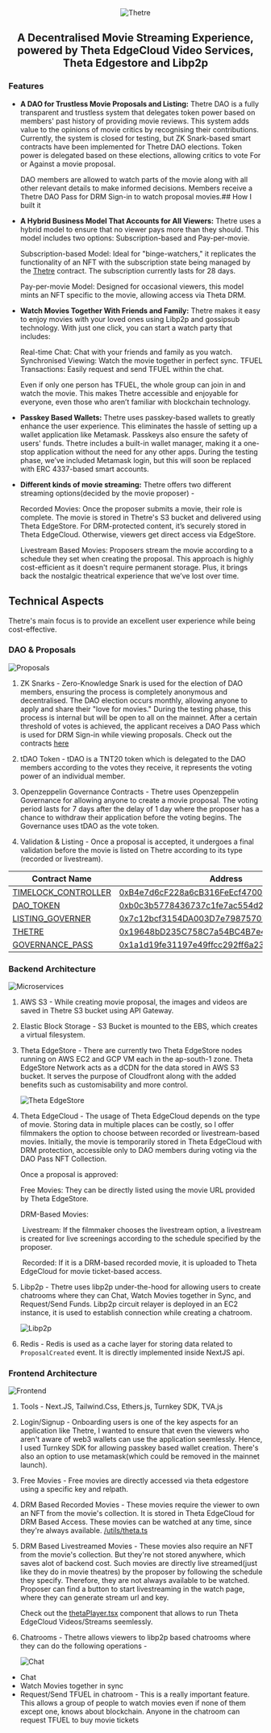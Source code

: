 <div align="center">
    <img src="https://data.thetaedgestore.com/api/v2/data/0x5fe701fdc26e01f8698cd546ee16a7920df1a537322cb631eb08d76e5aa0162d" alt="Thetre">
    <h2>A Decentralised Movie Streaming Experience, powered by Theta EdgeCloud Video Services, Theta Edgestore and Libp2p</h2>
</div>

### Features
- **A DAO for Trustless Movie Proposals and Listing:** Thetre DAO is a fully transparent and trustless system that delegates token power based on members' past history of providing movie reviews. This system adds value to the opinions of movie critics by recognising their contributions. Currently, the system is closed for testing, but ZK Snark-based smart contracts have been implemented for Thetre DAO elections. Token power is delegated based on these elections, allowing critics to vote For or Against a movie proposal.

     DAO members are allowed to watch parts of the movie along with all other relevant details to make informed decisions. Members receive a Thetre DAO Pass for DRM Sign-in to watch proposal movies.## How I built it

- **A Hybrid Business Model That Accounts for All Viewers:** Thetre uses a hybrid model to ensure that no viewer pays more than they should. This model includes two options: Subscription-based and Pay-per-movie.

     Subscription-based Model: Ideal for "binge-watchers," it replicates the functionality of an NFT with the subscription state being managed by the [Thetre](https://github.com/ThetreLive/thetre-contracts/blob/master/contracts/Thetre.sol) contract. The subscription currently lasts for 28 days.

     Pay-per-movie Model: Designed for occasional viewers, this model mints an NFT specific to the movie, allowing access via Theta DRM.

- **Watch Movies Together With Friends and Family:** Thetre makes it easy to enjoy movies with your loved ones using Libp2p and gossipsub technology. With just one click, you can start a watch party that includes:

     Real-time Chat: Chat with your friends and family as you watch.
     Synchronised Viewing: Watch the movie together in perfect sync.
     TFUEL Transactions: Easily request and send TFUEL within the chat.

     Even if only one person has TFUEL, the whole group can join in and watch the movie. This makes Thetre accessible and enjoyable for everyone, even those who aren’t familiar with blockchain technology.

- **Passkey Based Wallets:** Thetre uses passkey-based wallets to greatly enhance the user experience. This eliminates the hassle of setting up a wallet application like Metamask. Passkeys also ensure the safety of users' funds. Thetre includes a built-in wallet manager, making it a one-stop application without the need for any other apps. During the testing phase, we’ve included Metamask login, but this will soon be replaced with ERC 4337-based smart accounts.

- **Different kinds of movie streaming:** Thetre offers two different streaming options(decided by the movie proposer) -

     Recorded Movies: Once the proposer submits a movie, their role is complete. The movie is stored in Thetre's S3 bucket and delivered using Theta EdgeStore. For DRM-protected content, it’s securely stored in Theta EdgeCloud. Otherwise, viewers get direct access via EdgeStore.

     Livestream Based Movies: Proposers stream the movie according to a schedule they set when creating the proposal. This approach is highly cost-efficient as it doesn't require permanent storage. Plus, it brings back the nostalgic theatrical experience that we’ve lost over time.

## Technical Aspects
Thetre's main focus is to provide an excellent user experience while being cost-effective.

### DAO & Proposals
![Proposals](https://d112y698adiu2z.cloudfront.net/photos/production/software_photos/002/967/682/datas/original.png)

1. ZK Snarks - Zero-Knowledge Snark is used for the election of DAO members, ensuring the process is completely anonymous and decentralised. The DAO election occurs monthly, allowing anyone to apply and share their "love for movies." During the testing phase, this process is internal but will be open to all on the mainnet. After a certain threshold of votes is achieved, the applicant receives a DAO Pass which is used for DRM Sign-in while viewing proposals. 
    Check out the contracts [here](https://github.com/ThetreLive/thetre-contracts/tree/master/contracts/ThetreDAOElection)

2. tDAO Token - tDAO is a TNT20 token which is delegated to the DAO members according to the votes they receive, it represents the voting power of an individual member.

3. Openzeppelin Governance Contracts - Thetre uses Openzeppelin Governance for allowing anyone to create a movie proposal. The voting period lasts for 7 days after the delay of 1 day where the proposer has a chance to withdraw their application before the voting begins. The Governance uses tDAO as the vote token.

4. Validation & Listing - Once a proposal is accepted, it undergoes a final validation before the movie is listed on Thetre according to its type (recorded or livestream).

| Contract Name        | Address                                    |
|----------------------|--------------------------------------------|
| [TIMELOCK_CONTROLLER](https://github.com/OpenZeppelin/openzeppelin-contracts/blob/master/contracts/governance/TimelockController.sol)  | [0xB4e7d6cF228a6cB316FeEcf4700BE133257eFF47](https://testnet-explorer.thetatoken.org/account/0xB4e7d6cF228a6cB316FeEcf4700BE133257eFF47) |
| [DAO_TOKEN](https://github.com/ThetreLive/thetre-contracts/blob/master/contracts/ThetreListings/DAOToken.sol)            | [0xb0c3b5778436737c1fe7ac554d2ea9180A620574](https://testnet-explorer.thetatoken.org/account/0xb0c3b5778436737c1fe7ac554d2ea9180A620574) |
| [LISTING_GOVERNER](https://github.com/ThetreLive/thetre-contracts/blob/master/contracts/ThetreListings/ListingGoverner.sol)     | [0x7c12bcf3154DA003D7e79875707cC3aa393a3646](https://testnet-explorer.thetatoken.org/account/0x7c12bcf3154DA003D7e79875707cC3aa393a3646) |
| [THETRE](https://github.com/ThetreLive/thetre-contracts/blob/master/contracts/Thetre.sol)               | [0x19648bD235C758C7a54BC4B7e4d8Faf67a8a44EE](https://testnet-explorer.thetatoken.org/account/0x19648bD235C758C7a54BC4B7e4d8Faf67a8a44EE) |
| [GOVERNANCE_PASS](https://github.com/ThetreLive/thetre-contracts/blob/master/contracts/ThetreTicket.sol)      | [0x1a1d19fe31197e49ffcc292ff6a23c4fefb3ff39](https://testnet-explorer.thetatoken.org/account/0x1a1d19fe31197e49ffcc292ff6a23c4fefb3ff39) |


### Backend Architecture
![Microservices](https://data.thetaedgestore.com/api/v2/data/0x2c8aa4e185b1b735b9f5143a508d494f637cfbb0327c2542fcc95a0c85369e44/)

1. AWS S3 - While creating movie proposal, the images and videos are saved in Thetre S3 bucket using API Gateway.

2. Elastic Block Storage - S3 Bucket is mounted to the EBS, which creates a virtual filesystem.

3. Theta EdgeStore - There are currently two Theta EdgeStore nodes running on AWS EC2 and GCP VM each in the ap-south-1 zone. Theta EdgeStore Network acts as a dCDN for the data stored in AWS S3 bucket. It serves the purpose of Cloudfront along with the added benefits such as customisability and more control.

     ![Theta EdgeStore](https://data.thetaedgestore.com/api/v2/data/0x4686ab03d5b71f07ec3dad077be8e8bccf07e7b03a9db16d1710ee94d587f714/)

4. Theta EdgeCloud - The usage of Theta EdgeCloud depends on the type of movie. Storing data in multiple places can be costly, so I offer filmmakers the option to choose between recorded or livestream-based movies. Initially, the movie is temporarily stored in Theta EdgeCloud with DRM protection, accessible only to DAO members during voting via the DAO Pass NFT Collection.

     Once a proposal is approved:

     Free Movies: They can be directly listed using the movie URL provided by Theta EdgeStore.

     DRM-Based Movies:

      &nbsp;Livestream: If the filmmaker chooses the livestream option, a livestream is created for live screenings according to the schedule specified by the proposer.

      &nbsp;Recorded: If it is a DRM-based recorded movie, it is uploaded to Theta EdgeCloud for movie ticket-based access.

5. Libp2p - Thetre uses libp2p under-the-hood for allowing users to create chatrooms where they can Chat, Watch Movies together in Sync, and Request/Send Funds. Libp2p circuit relayer is deployed in an EC2 instance, it is used to establish connection while creating a chatroom. 

      ![Libp2p](https://data.thetaedgestore.com/api/v2/data/0x0a0d993408be00ff0d3fb6c14b2fddb7cf13392848e0ec44f359a9ab235cfec9/)

6. Redis - Redis is used as a cache layer for storing data related to ```ProposalCreated``` event. It is directly implemented inside NextJS api.

### Frontend Architecture

![Frontend](https://data.thetaedgestore.com/api/v2/data/0xf4a6d9bf7d11914bc877ef34969fb798878ed61fe98f300a9a3d763af2caa446)

1. Tools - Next.JS, Tailwind.Css, Ethers.js, Turnkey SDK, TVA.js

2. Login/Signup - Onboarding users is one of the key aspects for an application like Thetre, I wanted to ensure that even the viewers who aren't aware of web3 wallets can use the application seemlessly. Hence, I used Turnkey SDK for allowing passkey based wallet creation. There's also an option to use metamask(which could be removed in the mainnet launch). 

3. Free Movies - Free movies are directly accessed via theta edgestore using a specific key and relpath.

4. DRM Based Recorded Movies - These movies require the viewer to own an NFT from the movie's collection. It is stored in Theta EdgeCloud for DRM Based Access. These movies can be watched at any time, since they're always available. [/utils/theta.ts](https://github.com/ThetreLive/thetre-website/blob/master/src/utils/theta.ts)

5. DRM Based Livestreamed Movies - These movies also require an NFT from the movie's collection. But they're not stored anywhere, which saves alot of backend cost. Such movies are directly live streamed(just like they do in movie theatres) by the proposer by following the schedule they specify. Therefore, they are not always available to be watched. Proposer can find a button to start livestreaming in the watch page, where they can generate stream url and key.

    Check out the [thetaPlayer.tsx](https://github.com/ThetreLive/thetre-website/blob/master/src/components/thetaPlayer.tsx) component that allows to run Theta EdgeCloud Videos/Streams seemlessly.

6. Chatrooms - Thetre allows viewers to libp2p based chatrooms where they can do the following operations - 

    ![Chat](https://data.thetaedgestore.com/api/v2/data/0x8efa0866e076922508263cd27b99626106da39a3607084e3fac3fcd51ffd51b4/)

- Chat
- Watch Movies together in sync
- Request/Send TFUEL in chatroom - This is a really important feature. This allows a group of people to watch movies even if none of them except one, knows about blockchain. Anyone in the chatroom can request TFUEL to buy movie tickets